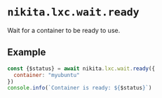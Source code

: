 
# `nikita.lxc.wait.ready`

Wait for a container to be ready to use.

## Example

```js
const {$status} = await nikita.lxc.wait.ready({
  container: "myubuntu"
})
console.info(`Container is ready: ${$status}`)
```
